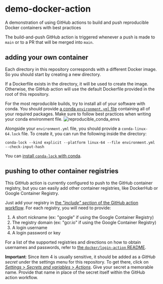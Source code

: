 # demo-docker-action
A demonstration of using GitHub actions to build and push reproducible Docker containers with best practices

The build-and-push GitHub action is triggered whenever a push is made to `main` or to a PR that will be merged into `main`.

## adding your own container
Each directory in this repository corresponds with a different Docker image. So you should start by creating a new directory.

If a Dockerfile exists in the directory, it will be used to create the image. Otherwise, the GitHub action will use the default Dockerfile provided in the root of this repository.

For the most reproducible builds, try to install all of your software with conda. You should provide [a conda `environment.yml` file](https://conda.io/projects/conda/en/latest/user-guide/tasks/manage-environments.html#create-env-file-manually) containing all of your required packages. Make sure to follow best practices when writing your conda environment file.
![reproducible_conda_envs](https://github.com/aryarm/demo-docker-action/assets/23412689/791efa84-53dd-4fca-8ea8-8c7029c0528b)

Alongside your `environment.yml` file, you should provide a `conda-linux-64.lock` file. To create it, you can run the following inside the directory:
```
conda-lock --kind explicit --platform linux-64 --file environment.yml --check-input-hash
```
You can [install `conda-lock` with conda]([text](https://anaconda.org/conda-forge/conda-lock)).

## pushing to other container registries
This GitHub action is currently configured to push to the GitHub container registry, but you can easily add other container registries, like DockerHub or Google Container Registry.

Just add your registry in [the *"include" section* of the GitHub action workflow](https://github.com/aryarm/demo-docker-action/blob/2850ce9b/.github/workflows/docker.yml#L53-L54). For each registry, you will need to provide:
1. A short nickname (ex: "google" if using the Google Container Registry)
2. The registry domain (ex: "gcr.io" if using the Google Container Registry)
3. A login username
4. A login password or key

For a list of the supported registries and directions on how to obtain usernames and passwords, refer to [the `docker/login-action` README](https://github.com/docker/login-action?tab=readme-ov-file#about).

**Important**: Since item 4 is usually sensitive, it should be added as a _GitHub secret_ under the settings menu for this repository. To get there, click on [_Settings_ > _Secrets and variables_ > _Actions_](../../settings/secrets/actions#repository-secrets). Give your secret a memorable name. Provide that name in place of the secret itself within the GitHub action workflow.
